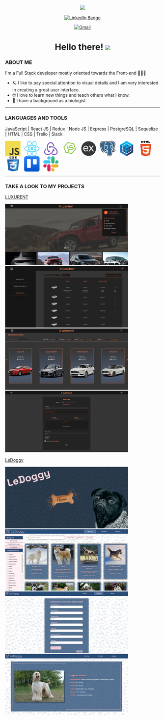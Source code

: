 <!-- <p align="center"><img src="https://media.giphy.com/media/NgurY1o4z080Jfoyzw/giphy.gif" width="400"/></p> -->
<p align="center"><img src="https://media.giphy.com/media/McObrJEP9yypHTSMCC/giphy.gif" width="600"/></p>
<p align="center">
<a href="https://www.linkedin.com/in/beasan/"><img src="https://img.shields.io/badge/LinkedIn-blue?style=for-the-badge&logo=linkedin&logoColor=white" alt="LinkedIn Badge"></a>
</p>
<p align="center">
<a href="mailto:bea7san@gmail.com" target="_blank">
    <img src="https://img.shields.io/badge/Gmail-red?style=for-the-badge&logo=gmail&logoColor=white" alt="Gmail"/>
  </a>
</p>

<h1 align="center">Hello there! <img src="https://media.giphy.com/media/Vf3ZKdillTMOOaOho0/giphy.gif" width="30"></h1>

 <h3>ABOUT ME</h3>
 I'm a Full Stack developer mostly oriented towards the Front-end 👩🏽‍💻 

 - 🪐 I like to pay special attention to visual details and I am very interested in creating a great user interface.
 - 🤓 I love to learn new things and teach others what I know.
 - 🌱 I have a background as a biologist.
---
<h3>LANGUAGES AND TOOLS</h3>


JavaScript | React JS | Redux | Node JS | Express | PostgreSQL | Sequelize | HTML | CSS | Trello | Slack 

<div>
  <img src="./assets/img/javascript.png" width="50" height="50" align="center"/>
    &nbsp;
  <img src="./assets/img/react.png" width="50" height="50" align="center"/>
    &nbsp;
  <img src="./assets/img/redux.png" width="50" height="50" align="center"/>
    &nbsp;
  <img src="./assets/img/nodejs.png" width="50" height="50" align="center"/>
    &nbsp;
  <img src="./assets/img/express.png" width="50" height="50" align="center"/>
    &nbsp;
  <img src="./assets/img/postgresql.png" width="50" height="50" align="center"/>
    &nbsp;
  <img src="./assets/img/sequelize.png" width="50" height="50" align="center"/>
    &nbsp;
  <img src="./assets/img/html5.png" width="50" height="50" align="center"/>
    &nbsp;
  <img src="./assets/img/css.png" width="50" height="50" align="center"/>
    &nbsp;
  <img src="./assets/img/trello.png" width="50" height="50" align="center"/>
    &nbsp;
  <img src="./assets/img/slack.png" width="50" height="50" align="center"/>
    &nbsp;
</div>

---

<h3>TAKE A LOOK TO MY PROJECTS</h3>

<a href="https://final-project-henry.vercel.app">
   <p>LUXURENT</p>
</a>
<div>
    <img src="./assets/projects/luxurent1.png" width="400" height="200">
    <img src="./assets/projects/luxurent2.png" width="400" height="200">
</div>
<div>
    <img src="./assets/projects/luxurent4.png" width="400" height="200">
    <img src="./assets/projects/luxurent3.png" width="400" height="200">
</div>

<a href="https://pi-dogs-six.vercel.app">
   <p>LeDoggy</p>
</a>

<div>
    <img src="./assets/projects/ledoggy1.png" width="400" height="200">
    <img src="./assets/projects/ledoggy2.png" width="400" height="200">
</div>
<div>
    <img src="./assets/projects/ledoggy3.png" width="400" height="200">
    <img src="./assets/projects/ledoggy4.png" width="400" height="200">
</div>


